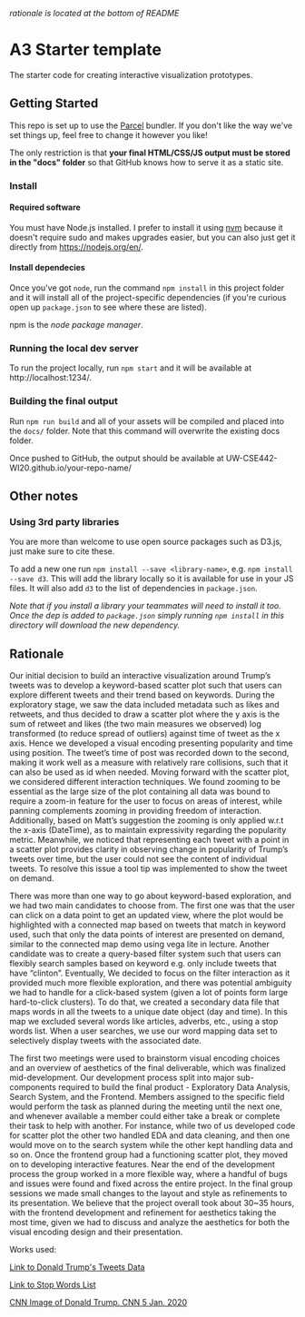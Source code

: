 *rationale is located at the bottom of README*


# A3 Starter template

The starter code for creating interactive visualization prototypes.

## Getting Started

This repo is set up to use the [Parcel](https://parceljs.org/) bundler. If you don't
like the way we've set things up, feel free to change it however you like!

The only restriction is that __your final HTML/CSS/JS output must be stored in the "docs" folder__ so that
GitHub knows how to serve it as a static site.

### Install

#### Required software

You must have Node.js installed. I prefer to install it using [nvm](https://github.com/nvm-sh/nvm)
because it doesn't require sudo and makes upgrades easier, but you can also just get it directly from
https://nodejs.org/en/.

#### Install dependecies

Once you've got `node`, run the command `npm install` in this project folder
and it will install all of the project-specific dependencies (if you're curious open up `package.json` to see where these are listed).

npm is the _node package manager_.

### Running the local dev server

To run the project locally, run `npm start` and it will be available at http://localhost:1234/.

### Building the final output

Run `npm run build` and all of your assets will be compiled and placed into the `docs/` folder. Note
that this command will overwrite the existing docs folder.

Once pushed to GitHub, the output should be available at UW-CSE442-WI20.github.io/your-repo-name/


## Other notes

### Using 3rd party libraries

You are more than welcome to use open source packages such as D3.js, just make sure to cite these.

To add a new one run `npm install --save <library-name>`, e.g. `npm install --save d3`. This will
add the library locally so it is available for use in your JS files. It will also add `d3` to the
list of dependencies in `package.json`.

_Note that if you install a library your teammates will need to install it too. Once the dep is added
to `package.json` simply running `npm install` in this directory will download the new dependency._


## Rationale

Our initial decision to build an interactive visualization around Trump’s tweets was to develop a keyword-based scatter plot such that users can explore different tweets and their trend based on keywords. During the exploratory stage, we saw the data included metadata such as likes and retweets, and thus decided to draw a scatter plot where the y axis is the sum of retweet and likes (the two main measures we observed) log transformed (to reduce spread of outliers) against time of tweet as the x axis. Hence we developed a visual encoding presenting popularity and time using position. The tweet’s time of post was recorded down to the second, making it work well as a measure with relatively rare collisions, such that it can also be used as id when needed. Moving forward with the scatter plot, we considered different interaction techniques. We found zooming to be essential as the large size of the plot containing all data was bound to require a zoom-in feature for the user to focus on areas of interest, while panning complements zooming in providing freedom of interaction. Additionally, based on Matt’s suggestion the zooming is only applied w.r.t the x-axis (DateTime), as to maintain expressivity regarding the popularity metric. Meanwhile, we noticed that representing each tweet with a point in a scatter plot provides clarity in observing change in popularity of Trump’s tweets over time, but the user could not see the content of individual tweets. To resolve this issue a tool tip was implemented to show the tweet on demand.

There was more than one way to go about keyword-based exploration, and we had two main candidates to choose from. The first one was that the user can click on a data point to get an updated view, where the plot would be highlighted with a connected map based on tweets that match in keyword used, such that only the data points of interest are presented on demand, similar to the connected map demo using vega lite in lecture. Another candidate was to create a query-based filter system such that users can flexibly search samples based on keyword e.g. only include tweets that have “clinton”. Eventually, We decided to focus on the filter interaction as it provided much more flexible exploration, and there was potential ambiguity we had to handle for a click-based system (given a lot of points form large hard-to-click clusters). To do that, we created a secondary data file that maps words in all the tweets to a unique date object (day and time). In this map we excluded several words like articles, adverbs, etc., using a stop words list. When a user searches, we use our word mapping data set to selectively display tweets with the associated date.

The first two meetings were used to brainstorm visual encoding choices and an overview of aesthetics of the final deliverable, which was finalized mid-development. Our development process split into major sub-components required to build the final product - Exploratory Data Analysis, Search System, and the Frontend. Members assigned to the specific field would perform the task as planned during the meeting until the next one, and whenever available a member could either take a break or complete their task to help with another. For instance, while two of us developed code for scatter plot the other two handled EDA and data cleaning, and then one would move on to the search system while the other kept handling data and so on. Once the frontend group had a functioning scatter plot, they moved on to developing interactive features. Near the end of the development process the group worked in a more flexible way, where a handful of bugs and issues were found and fixed across the entire project. In the final group sessions we made small changes to the layout and style as refinements to its presentation. We believe that the project overall took about 30~35 hours, with the frontend development and refinement for aesthetics taking the most time, given we had to discuss and analyze the aesthetics for both the visual encoding design and their presentation.

Works used:

[Link to Donald Trump's Tweets Data](https://www.kaggle.com/kingburrito666/better-donald-trump-tweets)

[Link to Stop Words List](https://gist.github.com/sebleier/554280#gistcomment-2892081)

[CNN Image of Donald Trump. CNN 5 Jan. 2020](https://cdn.cnn.com/cnnnext/dam/assets/190323113700-0322-trump-twitter-update-exlarge-169.jpg)